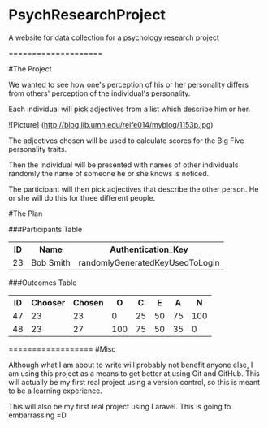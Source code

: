 PsychResearchProject
====================

A website for data collection for a psychology research project

====================

#The Project

We wanted to see how one's perception of his or her personality differs from others' perception of the individual's personality.

Each individual will pick adjectives from a list which describe him or her.

![Picture]
(http://blog.lib.umn.edu/reife014/myblog/1153p.jpg)

The adjectives chosen will be used to calculate scores for the Big Five personality traits.

Then the individual will be presented with names of other individuals randomly the name of someone he or she knows is noticed.

The participant will then pick adjectives that describe the other person. He or she will do this for three different people.

#The Plan

###Participants Table
<table>
  <tr>
    <th>ID</th>
    <th>Name</th>
    <th>Authentication_Key</th>
  </tr>
  <tr>
    <td>23</td>
    <td>Bob Smith</td>
    <td>randomlyGeneratedKeyUsedToLogin</td>
  </tr>
</table>

###Outcomes Table

<table>
  <tr>
    <th>ID</th>
    <th>Chooser</th>
    <th>Chosen</th>
    <th>O</th>
    <th>C</th>
    <th>E</th>
    <th>A</th>
    <th>N</th>
  </tr>
  <tr>
    <td>47</td>
    <td>23</td>
    <td>23</td>
    <td>0</td>
    <td>25</td>
    <td>50</td>
    <td>75</td>
    <td>100</td>
  </tr>
  <tr>
    <td>48</td>
    <td>23</td>
    <td>27</td>
    <td>100</td>
    <td>75</td>
    <td>50</td>
    <td>35</td>
    <td>0</td>
  </tr>
</table>

==================
#Misc

Although what I am about to write will probably not benefit anyone else, I am using this project as a means to get better at using Git and GitHub. This will actually be my first real project using a version control, so this is meant to be a learning experience.

This will also be my first real project using Laravel. This is going to embarrassing =D
